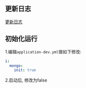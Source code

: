 ## 更新日志
[更新日志](/change-log.md)

## 初始化运行

1.编辑`application-dev.yml`做如下修改:
```yaml
i:
  mongo:
    init: true
```
2.启动后, 修改为false